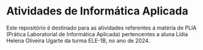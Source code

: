 # Atividades de Informática Aplicada

Este repositório é destinado para as atividades referentes a matéria de PLIA (Prática Laboratorial de Informática Aplicada) pertencentes a aluna Lídia Helena Oliveira Ugarte da turma ELE-1B, no ano de 2024. 

